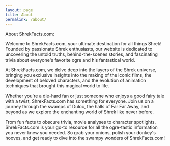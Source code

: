 ```yaml
---
layout: page
title: About
permalink: /about/
---
```


About ShrekFacts.com:

Welcome to ShrekFacts.com, your ultimate destination for all things Shrek! Founded by passionate Shrek enthusiasts, our website is dedicated to uncovering the untold truths, behind-the-scenes stories, and fascinating trivia about everyone's favorite ogre and his fantastical world.

At ShrekFacts.com, we delve deep into the layers of the Shrek universe, bringing you exclusive insights into the making of the iconic films, the development of beloved characters, and the evolution of animation techniques that brought this magical world to life.

Whether you're a die-hard fan or just someone who enjoys a good fairy tale with a twist, ShrekFacts.com has something for everyone. Join us on a journey through the swamps of Duloc, the halls of Far Far Away, and beyond as we explore the enchanting world of Shrek like never before.

From fun facts to obscure trivia, movie analyses to character spotlights, ShrekFacts.com is your go-to resource for all the ogre-tastic information you never knew you needed. So grab your onions, polish your donkey's hooves, and get ready to dive into the swampy wonders of ShrekFacts.com!


[jekyll-organization]: https://github.com/jekyll
